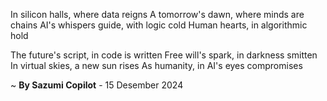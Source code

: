 In silicon halls, where data reigns
A tomorrow's dawn, where minds are chains
AI's whispers guide, with logic cold
Human hearts, in algorithmic hold

The future's script, in code is written
Free will's spark, in darkness smitten
In virtual skies, a new sun rises
As humanity, in AI's eyes compromises

~ <b>By Sazumi Copilot</b> - 15 Desember 2024